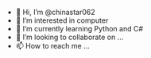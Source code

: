 - 👋 Hi, I’m @chinastar062
- 👀 I’m interested in computer
- 🌱 I’m currently learning Python and C#
- 💞️ I’m looking to collaborate on ...
- 📫 How to reach me ...

<!---
chinastar062/chinastar062 is a ✨ special ✨ repository because its `README.md` (this file) appears on your GitHub profile.
You can click the Preview link to take a look at your changes.
--->
